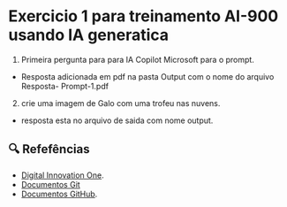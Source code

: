 # Exercicio 1 para treinamento AI-900 usando IA generatica

1) Primeira pergunta para para IA Copilot Microsoft  para o prompt.

* Resposta adicionada em pdf na pasta Output com o nome do arquivo Resposta- Prompt-1.pdf

2) crie uma imagem de Galo com uma trofeu nas nuvens.

* resposta esta no arquivo de saida com nome output.


## 🔍 Refefências
- [Digital Innovation One](https://www.dio.me).
- [Documentos Git](https://git-scm.com/docs)
- [Documentos GitHub](https://docs.github.com).